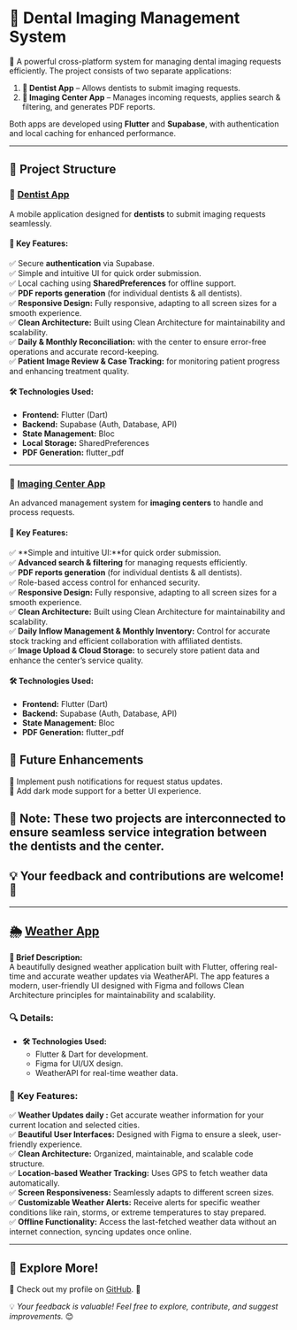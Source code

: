 # 🏥 **Dental Imaging Management System**  

🚀 A powerful cross-platform system for managing dental imaging requests efficiently. The project consists of two separate applications:  

1. **📲 Dentist App** – Allows dentists to submit imaging requests.  
2. **🏥 Imaging Center App** – Manages incoming requests, applies search & filtering, and generates PDF reports.  

Both apps are developed using **Flutter** and **Supabase**, with authentication and local caching for enhanced performance.  

---

## 📌 **Project Structure**  

### 🦷 **[Dentist App](https://github.com/alsakniahmad51/TaifClinic)**  
A mobile application designed for **dentists** to submit imaging requests seamlessly.  

#### 🔹 **Key Features:**  
✅ Secure **authentication** via Supabase.  
✅ Simple and intuitive UI for quick order submission.  
✅ Local caching using **SharedPreferences** for offline support.  
✅ **PDF reports generation** (for individual dentists & all dentists).     
✅ **Responsive Design:** Fully responsive, adapting to all screen sizes for a smooth experience.   
✅ **Clean Architecture:** Built using Clean Architecture for maintainability and scalability.  
✅ **Daily & Monthly Reconciliation:** with the center to ensure error-free operations and accurate record-keeping.  
✅ **Patient Image Review & Case Tracking:** for monitoring patient progress and enhancing treatment quality. 

#### 🛠 **Technologies Used:**  
- **Frontend:** Flutter (Dart)  
- **Backend:** Supabase (Auth, Database, API)  
- **State Management:** Bloc  
- **Local Storage:** SharedPreferences  
- **PDF Generation:** flutter_pdf  
---

### 🏥 **[Imaging Center App](https://github.com/samibarsa/Clinic_doctor)**  
An advanced management system for **imaging centers** to handle and process requests.  

#### 🔹 **Key Features:**  
✅ **Simple and intuitive UI:**for quick order submission.  
✅ **Advanced search & filtering** for managing requests efficiently.  
✅ **PDF reports generation** (for individual dentists & all dentists).  
✅ Role-based access control for enhanced security.   
✅ **Responsive Design:** Fully responsive, adapting to all screen sizes for a smooth experience.  
✅ **Clean Architecture:** Built using Clean Architecture for maintainability and scalability.  
✅ **Daily Inflow Management & Monthly Inventory:** Control for accurate stock tracking and efficient collaboration with affiliated dentists.   
✅ **Image Upload & Cloud Storage:** to securely store patient data and enhance the center’s service quality.

#### 🛠 **Technologies Used:**  
- **Frontend:** Flutter (Dart)  
- **Backend:** Supabase (Auth, Database, API)  
- **State Management:** Bloc   
- **PDF Generation:** flutter_pdf  


## 🎯 **Future Enhancements**  
🔹 Implement push notifications for request status updates.  
🔹 Add dark mode support for a better UI experience.  


📌 Note: These two projects are interconnected to ensure seamless service integration between the dentists and the center.      
---
💡 Your feedback and contributions are welcome! 🚀
---

---

## 🌦️ [Weather App](https://github.com/samibarsa/weather)

**🔹 Brief Description:**  
A beautifully designed weather application built with Flutter, offering real-time and accurate weather updates via WeatherAPI. The app features a modern, user-friendly UI designed with Figma and follows Clean Architecture principles for maintainability and scalability.

### 🔍 **Details:**
- **🛠 Technologies Used:**
  - Flutter & Dart for development.
  - Figma for UI/UX design.
  - WeatherAPI for real-time weather data.

### 🌟 **Key Features:**
✅ **Weather Updates daily :** Get accurate weather information for your current location and selected cities.  
✅ **Beautiful User Interfaces:** Designed with Figma to ensure a sleek, user-friendly experience.  
✅ **Clean Architecture:** Organized, maintainable, and scalable code structure.  
✅ **Location-based Weather Tracking:** Uses GPS to fetch weather data automatically.  
✅ **Screen Responsiveness:** Seamlessly adapts to different screen sizes.  
✅ **Customizable Weather Alerts:** Receive alerts for specific weather conditions like rain, storms, or extreme temperatures to stay prepared.  
✅ **Offline Functionality:** Access the last-fetched weather data without an internet connection, syncing updates once online.  

---

## 🔗 Explore More!
📌 Check out my profile on [GitHub](https://github.com/samibarsa). 🚀  

💡 *Your feedback is valuable! Feel free to explore, contribute, and suggest improvements.* 😊

  
